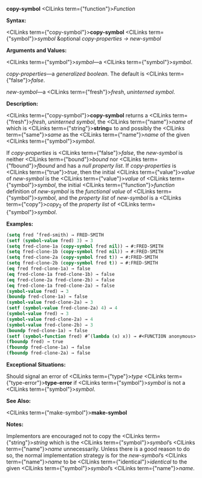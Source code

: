 **copy-symbol** <ClLinks  term={"function"}><i>Function</i></ClLinks> 



**Syntax:** 



<ClLinks  term={"copy-symbol"}><b>copy-symbol</b></ClLinks> <ClLinks  term={"symbol"}><i>symbol</i></ClLinks> &amp;optional *copy-properties → new-symbol* 



**Arguments and Values:** 



<ClLinks  term={"symbol"}><i>symbol</i></ClLinks>—a <ClLinks  term={"symbol"}><i>symbol</i></ClLinks>. 



*copy-properties*—a *generalized boolean*. The default is <ClLinks  term={"false"}><i>false</i></ClLinks>. 



*new-symbol*—a <ClLinks  term={"fresh"}><i>fresh</i></ClLinks>, *uninterned symbol*. 



**Description:** 



<ClLinks  term={"copy-symbol"}><b>copy-symbol</b></ClLinks> returns a <ClLinks  term={"fresh"}><i>fresh</i></ClLinks>, *uninterned symbol*, the <ClLinks  term={"name"}><i>name</i></ClLinks> of which is <ClLinks  term={"string"}><b>string=</b></ClLinks> to and possibly the <ClLinks  term={"same"}><i>same</i></ClLinks> as the <ClLinks  term={"name"}><i>name</i></ClLinks> of the given <ClLinks  term={"symbol"}><i>symbol</i></ClLinks>. 



If *copy-properties* is <ClLinks  term={"false"}><i>false</i></ClLinks>, the *new-symbol* is neither <ClLinks  term={"bound"}><i>bound</i></ClLinks> nor <ClLinks  term={"fbound"}><i>fbound</i></ClLinks> and has a *null property list*. If *copy-properties* is <ClLinks  term={"true"}><i>true</i></ClLinks>, then the initial <ClLinks  term={"value"}><i>value</i></ClLinks> of *new-symbol* is the <ClLinks  term={"value"}><i>value</i></ClLinks> of <ClLinks  term={"symbol"}><i>symbol</i></ClLinks>, the initial <ClLinks  term={"function"}><i>function</i></ClLinks> definition of *new-symbol* is the *functional value* of <ClLinks  term={"symbol"}><i>symbol</i></ClLinks>, and the *property list* of *new-symbol* is a <ClLinks  term={"copy"}><i>copy</i></ClLinks><sub>2</sub> of the *property list* of <ClLinks  term={"symbol"}><i>symbol</i></ClLinks>. 



**Examples:**
```lisp
(setq fred ’fred-smith) → FRED-SMITH 
(setf (symbol-value fred) 3) → 3 
(setq fred-clone-1a (copy-symbol fred nil)) → #:FRED-SMITH 
(setq fred-clone-1b (copy-symbol fred nil)) → #:FRED-SMITH 
(setq fred-clone-2a (copy-symbol fred t)) → #:FRED-SMITH 
(setq fred-clone-2b (copy-symbol fred t)) → #:FRED-SMITH 
(eq fred fred-clone-1a) → false 
(eq fred-clone-1a fred-clone-1b) → false 
(eq fred-clone-2a fred-clone-2b) → false 
(eq fred-clone-1a fred-clone-2a) → false 
(symbol-value fred) → 3 
(boundp fred-clone-1a) → false 
(symbol-value fred-clone-2a) → 3 
(setf (symbol-value fred-clone-2a) 4) → 4 
(symbol-value fred) → 3 
(symbol-value fred-clone-2a) → 4 
(symbol-value fred-clone-2b) → 3 
(boundp fred-clone-1a) → false 
(setf (symbol-function fred) #’(lambda (x) x)) → #<FUNCTION anonymous> 
(fboundp fred) → true 
(fboundp fred-clone-1a) → false 
(fboundp fred-clone-2a) → false 


```
**Exceptional Situations:** 



Should signal an error of <ClLinks  term={"type"}><i>type</i></ClLinks> <ClLinks  term={"type-error"}><b>type-error</b></ClLinks> if <ClLinks  term={"symbol"}><i>symbol</i></ClLinks> is not a <ClLinks  term={"symbol"}><i>symbol</i></ClLinks>. 



**See Also:** 



<ClLinks  term={"make-symbol"}><b>make-symbol</b></ClLinks> 



**Notes:** 



Implementors are encouraged not to copy the <ClLinks  term={"string"}><i>string</i></ClLinks> which is the <ClLinks  term={"symbol"}><i>symbol</i></ClLinks>’s <ClLinks  term={"name"}><i>name</i></ClLinks> unnecessarily. Unless there is a good reason to do so, the normal implementation strategy is for the *new-symbol*’s <ClLinks  term={"name"}><i>name</i></ClLinks> to be <ClLinks  term={"identical"}><i>identical</i></ClLinks> to the given <ClLinks  term={"symbol"}><i>symbol</i></ClLinks>’s <ClLinks  term={"name"}><i>name</i></ClLinks>. 



